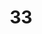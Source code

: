 ---
title: "33"
imageurl: "../src/content/assets/33.webp"
dwnurl: "https://imgs1.thamizhnation.org/33.jpg"
tags: ['thalaivar']
---